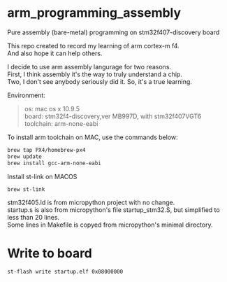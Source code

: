 # arm_programming_assembly
Pure assembly (bare-metal) programming on stm32f407-discovery board

This repo created to record my learning of arm cortex-m f4.<br>
And also hope it can help others. <br>

I decide to use arm assembly langurage for two reasons.  <br>
First, I think assembly it's the way to truly understand a chip. <br>
Two, I don't see anybody seriously did it. So, it's a true learning. <br>


Environment: <br>
> os: mac os x 10.9.5 <br>
board: stm32f4-discovery,ver MB997D, with stm32f407VGT6 <br>
toolchain: arm-none-eabi <br>

To install arm toolchain on MAC, use the commands below: <br>
```bash
brew tap PX4/homebrew-px4 
brew update 
brew install gcc-arm-none-eabi
```

Install st-link on MACOS
```bash
brew st-link
```

stm32f405.ld is from micropython project with no change. <br>
startup.s is also from micropython's file startup_stm32.S, but simplified to less than 20 lines. <br>
Some lines in Makefile is copyed from micropython's minimal directory. <br>

# Write to board
```bash
st-flash write startup.elf 0x08000000
```


